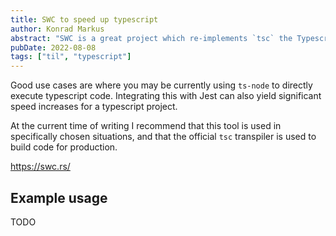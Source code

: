 ```yaml
---
title: SWC to speed up typescript
author: Konrad Markus
abstract: "SWC is a great project which re-implements `tsc` the Typescript transpiler in Rust. Using this can significantly speed up typescript builds."
pubDate: 2022-08-08
tags: ["til", "typescript"]
---
```

Good use cases are where you may be currently using `ts-node` to directly execute typescript code.
Integrating this with Jest can also yield significant speed increases for a typescript project.

At the current time of writing I recommend that this tool is used in specifically chosen situations, and that the official `tsc` transpiler is used to build code for production.

https://swc.rs/

## Example usage
TODO

